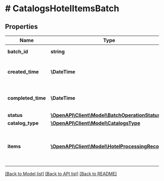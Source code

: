 # # CatalogsHotelItemsBatch

## Properties

Name | Type | Description | Notes
------------ | ------------- | ------------- | -------------
**batch_id** | **string** | Id of the catalogs items batch | [optional]
**created_time** | **\DateTime** | Time of the batch creation: YYYY-MM-DD&#39;T&#39;hh:mm:ssTZD | [optional] [readonly]
**completed_time** | **\DateTime** | Time of the batch completion: YYYY-MM-DD&#39;T&#39;hh:mm:ssTZD | [optional] [readonly]
**status** | [**\OpenAPI\Client\Model\BatchOperationStatus**](BatchOperationStatus.md) |  | [optional]
**catalog_type** | [**\OpenAPI\Client\Model\CatalogsType**](CatalogsType.md) |  |
**items** | [**\OpenAPI\Client\Model\HotelProcessingRecord[]**](HotelProcessingRecord.md) | Array with the catalogs items processing records part of the catalogs items batch | [optional]

[[Back to Model list]](../../README.md#models) [[Back to API list]](../../README.md#endpoints) [[Back to README]](../../README.md)
